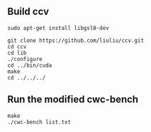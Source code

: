 Build ccv
--------
```
sudo apt-get install libgsl0-dev

git clone https://github.com/liuliu/ccv.git
cd ccv
cd lib
./configure
cd ../bin/cuda
make
cd ../../../
```

Run the modified cwc-bench
-------------
```
make
./cwc-bench list.txt
```
